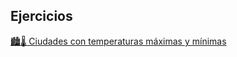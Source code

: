 ## Ejercicios

[🏙️🌡️ Ciudades con temperaturas máximas y mínimas](EjercicioTemperatura/src/App.java)
